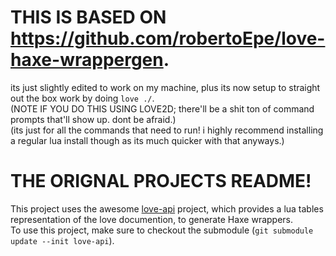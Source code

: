 # THIS IS BASED ON https://github.com/robertoEpe/love-haxe-wrappergen.
its just slightly edited to work on my machine, plus its now setup to straight out the box work by doing `love ./`.  
(NOTE IF YOU DO THIS USING LOVE2D; there'll be a shit ton of command prompts that'll show up. dont be afraid.)  
(its just for all the commands that need to run! i highly recommend installing a regular lua install though as its much quicker with that anyways.)  


# THE ORIGNAL PROJECTS README!
This project uses the awesome [love-api][] project, which provides a lua tables representation of the love documention, to generate Haxe wrappers.  
To use this project, make sure to checkout the submodule (`git submodule update --init love-api`).  

[love-api]: https://github.com/love2d-community/love-api  
